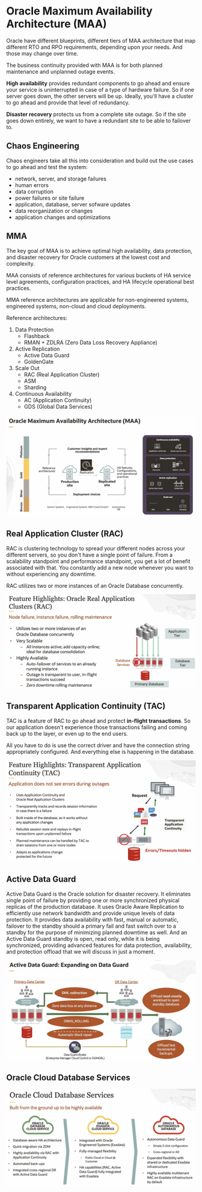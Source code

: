 # Oracle Maximum Availability Architecture (MAA)

Oracle have different blueprints, different tiers of MAA architecture that map different RTO and RPO requirements, depending upon your needs. And those may change over time. 

The business continuity provided with MAA is for both planned maintenance and unplanned outage events.

**High availability** provides redundant components to go ahead and ensure your service is uninterrupted in case of a type of hardware failure. So if one server goes down, the other servers will be up. Ideally, you'll have a cluster to go ahead and provide that level of redundancy.

**Disaster recovery** protects us from a complete site outage. So if the site goes down entirely, we want to have a redundant site to be able to failover to. 

## Chaos Engineering

Chaos engineers take all this into consideration and build out the use cases to go ahead and test the system:

- network, server, and storage failures
- human errors 
- data corruption
- power failures or site failure
- application, database, server sofware updates
- data reorganization or changes
- application changes and optimizations

## MMA

The key goal of MAA is to achieve optimal high availability, data protection, and disaster recovery for Oracle customers at the lowest cost and complexity. 

MAA consists of reference architectures for various buckets of HA service level agreements, configuration practices, and HA lifecycle operational best practices. 

MMA reference architectures are applicable for non-engineered systems, engineered systems, non-cloud and cloud deployments.

Reference architectures:

1. Data Protection
    - Flashback
    - RMAN + ZDLRA (Zero Data Loss Recovery Appliance)
2. Active Replication
    - Active Data Guard
    - GoldenGate
3. Scale Out
    - RAC (Real Application Cluster)
    - ASM
    - Sharding
4. Continuous Availability
    - AC (Application Continuity)
    - GDS (Global Data Services)

![Oracle Maximum Availability Architecture (MAA)](../images/mma.png)

## Real Application Cluster (RAC)

RAC is clustering technology to spread your different nodes across your different servers, so you don't have a single point of failure. From a scalability standpoint and performance standpoint, you get a lot of benefit associated with that. You constantly add a new node whenever you want to without experiencing any downtime.

RAC utilizes two or more instances of an Oracle Database concurrently.

![Real Application Cluster](../images/rac.png)

## Transparent Application Continuity (TAC)

TAC is a feature of RAC to go ahead and protect **in-flight transactions**. So our application doesn't experience those transactions failing and coming back up to the layer, or even up to the end users.

All you have to do is use the correct driver and have the connection string appropriately configured. And everything else is happening in the database.

![Transparent Application Continuity](../images/tac.png)

## Active Data Guard

Active Data Guard is the Oracle solution for disaster recovery. It eliminates single point of failure by providing one or more synchronized physical replicas of the production database. It uses Oracle Aware Replication to efficiently use network bandwidth and provide unique levels of data protection. It provides data availability with fast, manual or automatic, failover to the standby should a primary fail and fast switch over to a standby for the purpose of minimizing planned downtime as well. And an Active Data Guard standby is open, read only, while it is being synchronized, providing advanced features for data protection, availability, and protection offload that we will discuss in just a moment. 

![Active Data Guard](../images/active_data_guard.png)

## Oracle Cloud Database Services

![Database Services](../images/database_services.png)